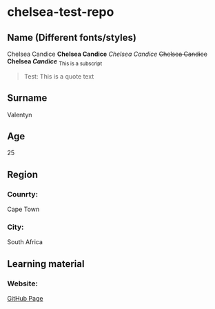 # chelsea-test-repo
## Name (Different fonts/styles)
Chelsea Candice
**Chelsea Candice**
_Chelsea Candice_
~~Chelsea Candice~~
**Chelsea _Candice_**
<sub>This is a subscript</sub>
> Test: This is a quote text

## Surname
Valentyn

## Age
25

## Region
### Counrty:
Cape Town
### City:
South Africa

## Learning material
### Website:
[GitHub Page](https://docs.github.com/en/get-started/writing-on-github/getting-started-with-writing-and-formatting-on-github/basic-writing-and-formatting-syntax#headings)
